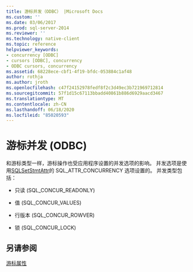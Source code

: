 ```yaml
---
title: 游标并发（ODBC） |Microsoft Docs
ms.custom: ''
ms.date: 03/06/2017
ms.prod: sql-server-2014
ms.reviewer: ''
ms.technology: native-client
ms.topic: reference
helpviewer_keywords:
- concurrency [ODBC]
- cursors [ODBC], concurrency
- ODBC cursors, concurrency
ms.assetid: 68228ece-cbf1-4f19-bfdc-053884c1af48
author: rothja
ms.author: jroth
ms.openlocfilehash: c47f24152978fedf8f2c3d49ec3b721969712814
ms.sourcegitcommit: 57f1d15c67113bbadd40861b886d6929aacd3467
ms.translationtype: MT
ms.contentlocale: zh-CN
ms.lasthandoff: 06/18/2020
ms.locfileid: "85020593"
---
```

# <a name="cursor-concurrency-odbc"></a>游标并发 (ODBC)
  和游标类型一样，游标操作也受应用程序设置的并发选项的影响。 并发选项是使用[SQLSetStmtAttr](../../native-client-odbc-api/sqlsetstmtattr.md)的 SQL_ATTR_CONCURRENCY 选项设置的。 并发类型包括：  
  
-   只读 (SQL_CONCUR_READONLY)  
  
-   值 (SQL_CONCUR_VALUES)  
  
-   行版本 (SQL_CONCUR_ROWVER)  
  
-   锁 (SQL_CONCUR_LOCK)  
  
## <a name="see-also"></a>另请参阅  
 [游标属性](cursor-properties.md)  
  
  
